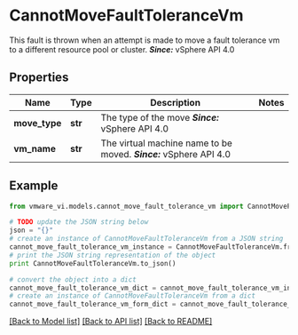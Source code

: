 # CannotMoveFaultToleranceVm

This fault is thrown when an attempt is made to move a fault tolerance vm to a different resource pool or cluster.  ***Since:*** vSphere API 4.0 

## Properties
Name | Type | Description | Notes
------------ | ------------- | ------------- | -------------
**move_type** | **str** | The type of the move  ***Since:*** vSphere API 4.0  | 
**vm_name** | **str** | The virtual machine name to be moved.  ***Since:*** vSphere API 4.0  | 

## Example

```python
from vmware_vi.models.cannot_move_fault_tolerance_vm import CannotMoveFaultToleranceVm

# TODO update the JSON string below
json = "{}"
# create an instance of CannotMoveFaultToleranceVm from a JSON string
cannot_move_fault_tolerance_vm_instance = CannotMoveFaultToleranceVm.from_json(json)
# print the JSON string representation of the object
print CannotMoveFaultToleranceVm.to_json()

# convert the object into a dict
cannot_move_fault_tolerance_vm_dict = cannot_move_fault_tolerance_vm_instance.to_dict()
# create an instance of CannotMoveFaultToleranceVm from a dict
cannot_move_fault_tolerance_vm_form_dict = cannot_move_fault_tolerance_vm.from_dict(cannot_move_fault_tolerance_vm_dict)
```
[[Back to Model list]](../README.md#documentation-for-models) [[Back to API list]](../README.md#documentation-for-api-endpoints) [[Back to README]](../README.md)


